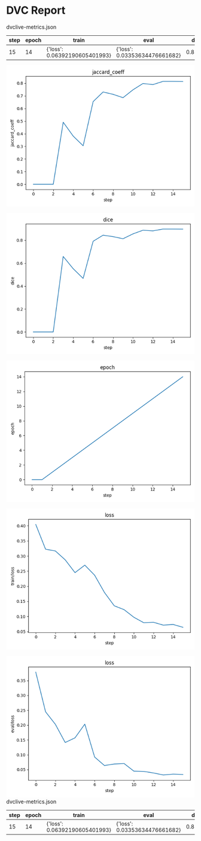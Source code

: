 # DVC Report

dvclive-metrics.json

|   step |   epoch | train                         | eval                          |    dice |   jaccard_coeff |
|--------|---------|-------------------------------|-------------------------------|---------|-----------------|
|     15 |      14 | {'loss': 0.06392190605401993} | {'loss': 0.03353634476661682} | 0.89693 |        0.813121 |

![static/jaccard_coeff](static/jaccard_coeff.png)

![static/dice](static/dice.png)

![static/epoch](static/epoch.png)

![static/train/loss](static/train/loss.png)

![static/eval/loss](static/eval/loss.png)
dvclive-metrics.json

|   step |   epoch | train                         | eval                          |    dice |   jaccard_coeff |
|--------|---------|-------------------------------|-------------------------------|---------|-----------------|
|     15 |      14 | {'loss': 0.06392190605401993} | {'loss': 0.03353634476661682} | 0.89693 |        0.813121 |
